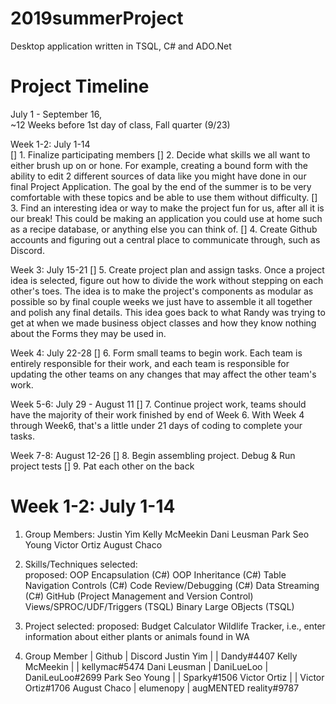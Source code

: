 # 2019summerProject
Desktop application written in TSQL, C# and ADO.Net


# Project Timeline
July 1 - September 16,</br>
~12 Weeks before 1st day of class, Fall quarter (9/23)

Week 1-2: July 1-14</br>
[] 1. Finalize participating members
[] 2. Decide what skills we all want to either brush up on or hone. For example, creating a bound form with the ability to edit 2 different sources of data like you might have done in our final Project Application. The goal by the
end of the summer is to be very comfortable with these topics and be able to use them without difficulty.
[] 3. Find an interesting idea or way to make the project fun for us, after all it is our break! This could be making an application you could use at home such as a recipe database, or anything else you can think of.
[] 4. Create Github accounts and figuring out a central place to communicate through, such as Discord.

Week 3: July 15-21
[] 5. Create project plan and assign tasks.  Once a project idea is selected, figure out how to divide the work without stepping on each other's toes. The idea is to make the project's components as modular as possible so by final couple weeks we just have to assemble it all together and polish any final details. This idea goes back to what Randy was trying to get at when we made business object classes and how they know nothing about the Forms they may be used in.

Week 4: July 22-28
[] 6. Form small teams to begin work. Each team is entirely responsible for their work, and each team is responsible for updating the other teams on any changes that may affect the other team's work.

Week 5-6: July 29 - August 11
[] 7. Continue project work, teams should have the majority of their work finished by end of Week 6. With Week 4 through Week6, that's a little under 21 days of coding to complete your tasks.

Week 7-8: August 12-26
[] 8. Begin assembling project. Debug & Run project tests
[] 9. Pat each other on the back


# Week 1-2: July 1-14
1. Group Members: Justin Yim
                  Kelly McMeekin
                  Dani Leusman
                  Park Seo Young
                  Victor Ortiz
                  August Chaco                  
                  
2. Skills/Techniques
    selected:  
    proposed:  OOP Encapsulation (C#)
               OOP Inheritance (C#)
               Table Navigation Controls (C#)
               Code Review/Debugging (C#)
               Data Streaming (C#)
               GitHub (Project Management and Version Control)
               Views/SPROC/UDF/Triggers (TSQL)
               Binary Large OBjects (TSQL)
               
3. Project
    selected: 
    proposed: Budget Calculator
              Wildlife Tracker, i.e., enter information about either plants or animals found in WA
              
4. Group Member   | Github     | Discord
   Justin Yim     |            | Dandy#4407
   Kelly McMeekin |            | kellymac#5474
   Dani Leusman   | DaniLueLoo | DaniLeuLoo#2699
   Park Seo Young |            | Sparky#1506
   Victor Ortiz   |            | Victor Ortiz#1706
   August Chaco   | elumenopy  | augMENTED reality#9787
   
   
